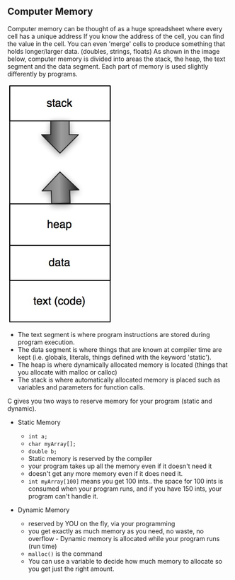 
## Computer Memory 
Computer memory can be thought of as a huge spreadsheet where every cell has a unique address If you know the address of the cell, you can find the value in the cell. You can even 'merge' cells to produce something that holds longer/larger data. (doubles, strings, floats)
As shown in the image below, computer memory is divided into areas the stack, the heap, the text segment and the data segment. Each part of memory is used slightly differently by programs.

![image](/img/memoryStackHeap.jpg)

- The text segment is where program instructions are stored during program execution. 
- The data segment is where things that are known at compiler time are kept (i.e. globals, literals, things defined with the keyword 'static'). 
- The heap is where dynamically allocated memory is located (things that you allocate with malloc or calloc)
- The stack is where automatically allocated memory is placed such as variables and parameters for function calls.
 

C gives you two ways to reserve memory for your program (static and dynamic).
-   Static Memory 
    -   `int a;` 
    - `char myArray[];` 
    - `double b;`
    -  Static memory is reserved by the compiler
    -  your program takes up all the memory even if it doesn't need it
    -  doesn't get any more memory even if it does need it.
    -  `int myArray[100]` means you get 100 ints.. the space for 100 ints is consumed when your program runs, and if you have 150 ints, your program can't handle it.

-   Dynamic Memory
    -   reserved by YOU on the fly, via your programming
    -   you get exactly as much memory as you need, no waste, no overflow -   Dynamic memory is allocated while your program runs (run time)
    - `malloc()` is the command
    - You can use a variable to decide how much memory to allocate so you get just the right amount.